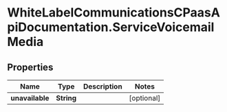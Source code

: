 # WhiteLabelCommunicationsCPaasApiDocumentation.ServiceVoicemailMedia

## Properties

Name | Type | Description | Notes
------------ | ------------- | ------------- | -------------
**unavailable** | **String** |  | [optional] 



